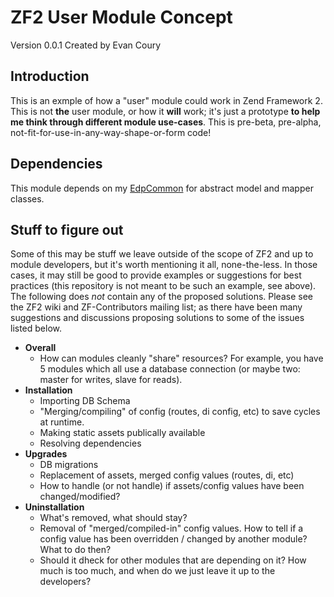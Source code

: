 ZF2 User Module Concept
=======================
Version 0.0.1 Created by Evan Coury

Introduction
------------
This is an exmple of how a "user" module could work in Zend Framework 2. This is
not **the** user module, or how it **will** work; it's just a prototype **to help
me think through different module use-cases**. This is pre-beta, pre-alpha,
not-fit-for-use-in-any-way-shape-or-form code!

Dependencies
------------
This module depends on my [EdpCommon](https://github.com/EvanDotPro/zf2-edp-common)
for abstract model and mapper classes.

Stuff to figure out
-------------------
Some of this may be stuff we leave outside of the scope of ZF2 and up to module
developers, but it's worth mentioning it all, none-the-less. In those cases, it
may still be good to provide examples or suggestions for best practices (this
repository is not meant to be such an example, see above). The following does 
_not_ contain any of the proposed solutions. Please see the ZF2 wiki and 
ZF-Contributors mailing list; as there have been many suggestions and discussions 
proposing solutions to some of the issues listed below.

* **Overall**
    * How can modules cleanly "share" resources? For example, you have 5 modules
    which all use a database connection (or maybe two: master for writes, slave 
    for reads).
* **Installation**
    * Importing DB Schema
    * "Merging/compiling" of config (routes, di config, etc) to save cycles at runtime.
    * Making static assets publically available
    * Resolving dependencies
* **Upgrades**
    * DB migrations
    * Replacement of assets, merged config values (routes, di, etc)
    * How to handle (or not handle) if assets/config values have been changed/modified?
* **Uninstallation**
    * What's removed, what should stay?
    * Removal of "merged/compiled-in" config values. How to tell if a config
      value has been overridden / changed by another module? What to do then?
    * Should it dheck for other modules that are depending on it? How much is
      too much, and when do we just leave it up to the developers?
